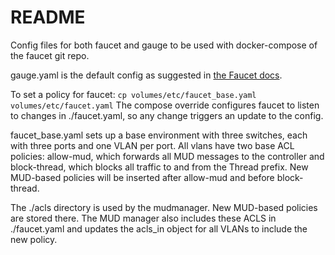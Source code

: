 # README
Config files for both faucet and gauge to be used with docker-compose of the faucet git repo.

gauge.yaml is the default config as suggested in [the Faucet docs](https://docs.faucet.nz/en/latest/tutorials/first_time.html).

To set a policy for faucet: `cp volumes/etc/faucet_base.yaml volumes/etc/faucet.yaml`
The compose override configures faucet to listen to changes in ./faucet.yaml, so any change triggers an update to the config.   

faucet_base.yaml sets up a base environment with three switches, each with three ports and one VLAN per port.
All vlans have two base ACL policies: allow-mud, which forwards all MUD messages to the controller and block-thread, which blocks all traffic to and from the Thread prefix.
New MUD-based policies will be inserted after allow-mud and before block-thread.

The ./acls directory is used by the mudmanager. New MUD-based policies are stored there. The MUD manager also includes these ACLS in ./faucet.yaml and updates the acls_in object for all VLANs to include the new policy.